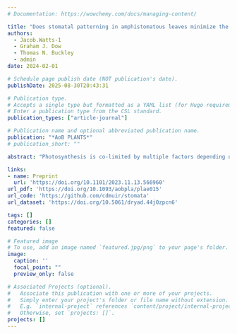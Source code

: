 ```yaml
---
# Documentation: https://wowchemy.com/docs/managing-content/

title: "Does stomatal patterning in amphistomatous leaves minimize the CO2 diffusion path length within leaves?"
authors: 
  - Jacob.Watts-1
  - Graham J. Dow
  - Thomas N. Buckley
  - admin
date: 2024-02-01

# Schedule page publish date (NOT publication's date).
publishDate: 2025-08-30T20:43:31

# Publication type.
# Accepts a single type but formatted as a YAML list (for Hugo requirements).
# Enter a publication type from the CSL standard.
publication_types: ["article-journal"]

# Publication name and optional abbreviated publication name.
publication: "*AoB PLANTS*"
# publication_short: ""

abstract: "Photosynthesis is co-limited by multiple factors depending on the plant and its environment. These include biochemical rate limitations, internal and external water potentials, temperature, irradiance and carbon dioxide (CO2). Amphistomatous leaves have stomata on both abaxial and adaxial leaf surfaces. This feature is considered an adaptation to alleviate CO2 diffusion limitations in productive environments as the diffusion path length from stomate to chloroplast is effectively halved in amphistomatous leaves. Plants may also reduce CO2 limitations through other aspects of optimal stomatal anatomy: stomatal density, distribution, patterning and size. Some studies have demonstrated that stomata are overdispersed compared to a random distribution on a single leaf surface; however, despite their prevalence in nature and near ubiquity among crop species, much less is known about stomatal anatomy in amphistomatous leaves, especially the coordination between leaf surfaces. Here, we use novel spatial statistics based on simulations and photosynthesis modelling to test hypotheses about how amphistomatous plants may optimize CO2 diffusion in the model angiosperm Arabidopsis thaliana grown in different light environments. We find that (i) stomata are overdispersed, but not ideally dispersed, on both leaf surfaces across all light treatments; (ii) the patterning of stomata on abaxial and adaxial leaf surfaces is independent and (iii) the theoretical improvements to photosynthesis from abaxial–adaxial stomatal coordination are miniscule (≪1%) across the range of feasible parameter space. However, we also find that (iv) stomatal size is correlated with the mesophyll volume that it supplies with CO2, suggesting that plants may optimize CO2 diffusion limitations through alternative pathways other than ideal, uniform stomatal spacing. We discuss the developmental, physical and evolutionary constraints that may prohibit plants from reaching this theoretical adaptive peak of uniform stomatal spacing and inter-surface stomatal coordination. These findings contribute to our understanding of variation in the anatomy of amphistomatous leaves."

links:
- name: Preprint
  url: 'https://doi.org/10.1101/2023.11.13.566960'
url_pdf: 'https://doi.org/10.1093/aobpla/plae015'
url_code: 'https://github.com/cdmuir/stomata'
url_dataset: 'https://doi.org/10.5061/dryad.44j0zpcn6'

tags: []
categories: []
featured: false

# Featured image
# To use, add an image named `featured.jpg/png` to your page's folder. 
image:
  caption: ''
  focal_point: ""
  preview_only: false

# Associated Projects (optional).
#   Associate this publication with one or more of your projects.
#   Simply enter your project's folder or file name without extension.
#   E.g. `internal-project` references `content/project/internal-project/index.md`.
#   Otherwise, set `projects: []`.
projects: []
---
```

